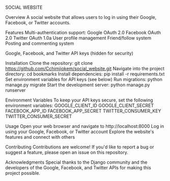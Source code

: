 SOCIAL WEBSITE

Overview
A social website that allows users to log in using their Google, Facebook, or Twitter accounts.

Features
Multi-authentication support:
Google OAuth 2.0
Facebook OAuth 2.0
Twitter OAuth 1.0a
User profile management
Friend/follow system
Posting and commenting system

Google, Facebook, and Twitter API keys (hidden for security)

Installation
Clone the repository: git clone https://github.com/Cchimjiokem/social_website.git
Navigate into the project directory: cd bookmarks
Install dependencies: pip install -r requirements.txt
Set environment variables for API keys (see below)
Run migrations: python manage.py migrate
Start the development server: python manage.py runserver

Environment Variables
To keep your API keys secure, set the following environment variables:
GOOGLE_CLIENT_ID
GOOGLE_CLIENT_SECRET
FACEBOOK_APP_ID
FACEBOOK_APP_SECRET
TWITTER_CONSUMER_KEY
TWITTER_CONSUMER_SECRET

Usage
Open your web browser and navigate to http://localhost:8000
Log in using your Google, Facebook, or Twitter account
Explore the website's features and connect with others

Contributing
Contributions are welcome! If you'd like to report a bug or suggest a feature, please open an issue on this repository.

Acknowledgments
Special thanks to the Django community and the developers of the Google, Facebook, and Twitter APIs for making this project possible.